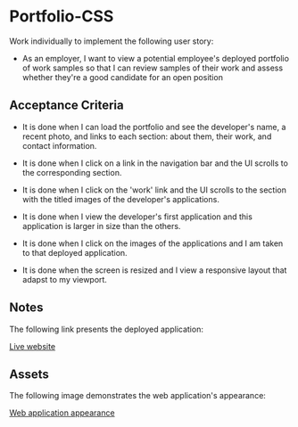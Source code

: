 # Portfolio-CSS

Work individually to implement the following user story:

* As an employer, I want to view a potential employee's deployed portfolio of work samples so that I can review samples of their work and assess whether they're a good candidate for an open position

## Acceptance Criteria

* It is done when I can load the portfolio and see the developer's name, a recent photo, and links to each section: about them, their work, and contact information.

* It is done when I click on a link in the navigation bar and the UI scrolls to the corresponding section.

* It is done when I click on the 'work' link and the UI scrolls to the section with the titled images of the developer's applications.

* It is done when I view the developer's first application and this application is larger in size than the others.

* It is done when I click on the images of the applications and I am taken to that deployed application.

* It is done when the screen is resized and I view a responsive layout that adapst to my viewport.

## Notes

The following link presents the deployed application:

[Live website](https://karinnesagir.github.io/Portfolio-CSS/)    

## Assets

The following image demonstrates the web application's appearance:

[Web application appearance](./assets/images/web-appearance.jpg)
